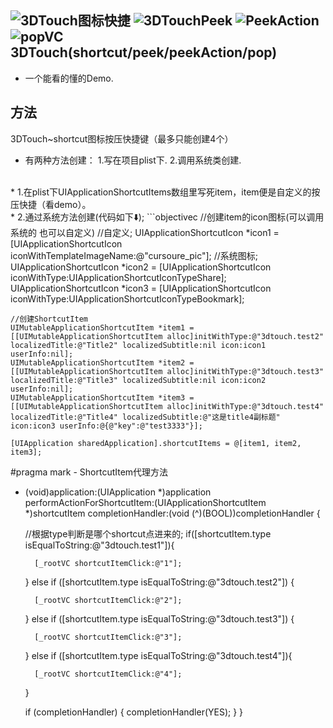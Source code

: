 ![3DTouch图标快捷](http://7xsyr8.com1.z0.glb.clouddn.com/60B3E499-D9F1-4EE1-B994-BDEDDB153528.png?imageView2/1/w/200/h/355)
![3DTouchPeek](http://7xsyr8.com1.z0.glb.clouddn.com/60B0BF21F344DADB4A44565A71740495.png?imageView2/1/w/200/h/355)
![PeekAction](http://7xsyr8.com1.z0.glb.clouddn.com/F3A22AFC8E62DACC1898B52ED81773FF.png?imageView2/1/w/200/h/355)
![popVC](http://7xsyr8.com1.z0.glb.clouddn.com/1966FEDC55C592605A4E769B754D2130.png?imageView2/1/w/200/h/355)
3DTouch(shortcut/peek/peekAction/pop)
------- 
* 一个能看的懂的Demo.

方法
-------
3DTouch~shortcut图标按压快捷键（最多只能创建4个）<br/>
* 有两种方法创建： 1.写在项目plist下.  2.调用系统类创建.
<br/>
	* 1.在plist下UIApplicationShortcutItems数组里写死item，item便是自定义的按压快捷（看demo）。<br />
	* 2.通过系统方法创建(代码如下⬇️);
```objectivec
    //创建item的icon图标(可以调用系统的 也可以自定义)
    //自定义;
    UIApplicationShortcutIcon *icon1 = [UIApplicationShortcutIcon iconWithTemplateImageName:@"cursoure_pic"];
    //系统图标;
    UIApplicationShortcutIcon *icon2 = [UIApplicationShortcutIcon iconWithType:UIApplicationShortcutIconTypeShare];
    UIApplicationShortcutIcon *icon3 = [UIApplicationShortcutIcon iconWithType:UIApplicationShortcutIconTypeBookmark];
    
    
    //创建ShortcutItem
    UIMutableApplicationShortcutItem *item1 = [[UIMutableApplicationShortcutItem alloc]initWithType:@"3dtouch.test2" localizedTitle:@"Title2" localizedSubtitle:nil icon:icon1 userInfo:nil];
    UIMutableApplicationShortcutItem *item2 = [[UIMutableApplicationShortcutItem alloc]initWithType:@"3dtouch.test3" localizedTitle:@"Title3" localizedSubtitle:nil icon:icon2 userInfo:nil];
    UIMutableApplicationShortcutItem *item3 = [[UIMutableApplicationShortcutItem alloc]initWithType:@"3dtouch.test4" localizedTitle:@"Title4" localizedSubtitle:@"这是title4副标题" icon:icon3 userInfo:@{@"key":@"test3333"}];
    
    [UIApplication sharedApplication].shortcutItems = @[item1, item2, item3];

#pragma mark - ShortcutItem代理方法
- (void)application:(UIApplication *)application performActionForShortcutItem:(UIApplicationShortcutItem *)shortcutItem completionHandler:(void (^)(BOOL))completionHandler {
    
    //根据type判断是哪个shortcut点进来的;
    if([shortcutItem.type isEqualToString:@"3dtouch.test1"]){
        
        [_rootVC shortcutItemClick:@"1"];
        
    } else if ([shortcutItem.type isEqualToString:@"3dtouch.test2"]) {
        
        [_rootVC shortcutItemClick:@"2"];
        
    } else if ([shortcutItem.type isEqualToString:@"3dtouch.test3"]) {
        
        [_rootVC shortcutItemClick:@"3"];
        
    }
    else if ([shortcutItem.type isEqualToString:@"3dtouch.test4"]){
        
        [_rootVC shortcutItemClick:@"4"];
        
    }
    
    if (completionHandler) {
        completionHandler(YES);
    }
}
```

